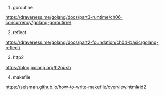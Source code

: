 1. goroutine 

https://draveness.me/golang/docs/part3-runtime/ch06-concurrency/golang-goroutine/

2. reflect

https://draveness.me/golang/docs/part2-foundation/ch04-basic/golang-reflect/

3. http2

https://blog.golang.org/h2push

4. makefile

https://seisman.github.io/how-to-write-makefile/overview.html#id2